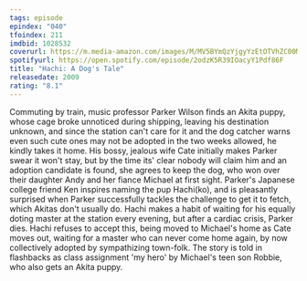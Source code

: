 ```yaml
---
tags: episode
epindex: "040"
tfoindex: 211
imdbid: 1028532
coverurl: https://m.media-amazon.com/images/M/MV5BYmQzYjgyYzEtOTVhZC00MDRkLWJjNjItYzU3N2RiMTExZjA1XkEyXkFqcGdeQXVyMTcwOTQzOTYy._V1_SY300_CR2,0,202,300_.jpg
spotifyurl: https://open.spotify.com/episode/2odzK5R39IOacyY1Pdf86F
title: "Hachi: A Dog's Tale"
releasedate: 2009
rating: "8.1"
---
```


Commuting by train, music professor Parker Wilson finds an Akita puppy, whose cage broke unnoticed during shipping, leaving his destination unknown, and since the station can't care for it and the dog catcher warns even such cute ones may not be adopted in the two weeks allowed, he kindly takes it home. His bossy, jealous wife Cate initially makes Parker swear it won't stay, but by the time its' clear nobody will claim him and an adoption candidate is found, she agrees to keep the dog, who won over their daughter Andy and her fiance Michael at first sight. Parker's Japanese college friend Ken inspires naming the pup Hachi(ko), and is pleasantly surprised when Parker successfully tackles the challenge to get it to fetch, which Akitas don't usually do. Hachi makes a habit of waiting for his equally doting master at the station every evening, but after a cardiac crisis, Parker dies. Hachi refuses to accept this, being moved to Michael's home as Cate moves out, waiting for a master who can never come home again, by now collectively adopted by sympathizing town-folk. The story is told in flashbacks as class assignment 'my hero' by Michael's teen son Robbie, who also gets an Akita puppy.
